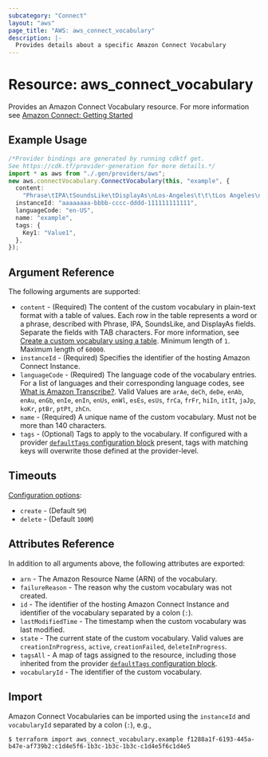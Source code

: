 ```yaml
---
subcategory: "Connect"
layout: "aws"
page_title: "AWS: aws_connect_vocabulary"
description: |-
  Provides details about a specific Amazon Connect Vocabulary
---
```


# Resource: aws\_connect\_vocabulary

Provides an Amazon Connect Vocabulary resource. For more information see
[Amazon Connect: Getting Started](https://docs.aws.amazon.com/connect/latest/adminguide/amazon-connect-get-started.html)

## Example Usage

```typescript
/*Provider bindings are generated by running cdktf get.
See https://cdk.tf/provider-generation for more details.*/
import * as aws from "./.gen/providers/aws";
new aws.connectVocabulary.ConnectVocabulary(this, "example", {
  content:
    "Phrase\tIPA\tSoundsLike\tDisplayAs\nLos-Angeles\t\t\tLos Angeles\nF.B.I.\t\u025B f b i a\u026A\t\tFBI\nEtienne\t\teh-tee-en\t",
  instanceId: "aaaaaaaa-bbbb-cccc-dddd-111111111111",
  languageCode: "en-US",
  name: "example",
  tags: {
    Key1: "Value1",
  },
});

```

## Argument Reference

The following arguments are supported:

* `content` - (Required) The content of the custom vocabulary in plain-text format with a table of values. Each row in the table represents a word or a phrase, described with Phrase, IPA, SoundsLike, and DisplayAs fields. Separate the fields with TAB characters. For more information, see [Create a custom vocabulary using a table](https://docs.aws.amazon.com/transcribe/latest/dg/custom-vocabulary.html#create-vocabulary-table). Minimum length of `1`. Maximum length of `60000`.
* `instanceId` - (Required) Specifies the identifier of the hosting Amazon Connect Instance.
* `languageCode` - (Required) The language code of the vocabulary entries. For a list of languages and their corresponding language codes, see [What is Amazon Transcribe?](https://docs.aws.amazon.com/transcribe/latest/dg/transcribe-whatis.html). Valid Values are `arAe`, `deCh`, `deDe`, `enAb`, `enAu`, `enGb`, `enIe`, `enIn`, `enUs`, `enWl`, `esEs`, `esUs`, `frCa`, `frFr`, `hiIn`, `itIt`, `jaJp`, `koKr`, `ptBr`, `ptPt`, `zhCn`.
* `name` - (Required) A unique name of the custom vocabulary. Must not be more than 140 characters.
* `tags` - (Optional) Tags to apply to the vocabulary. If configured with a provider
  [`defaultTags` configuration block](https://registry.terraform.io/providers/hashicorp/aws/latest/docs#default_tags-configuration-block) present, tags with matching keys will overwrite those defined at the provider-level.

## Timeouts

[Configuration options](https://developer.hashicorp.com/terraform/language/resources/syntax#operation-timeouts):

* `create` - (Default `5M`)
* `delete` - (Default `100M`)

## Attributes Reference

In addition to all arguments above, the following attributes are exported:

* `arn` - The Amazon Resource Name (ARN) of the vocabulary.
* `failureReason` - The reason why the custom vocabulary was not created.
* `id` - The identifier of the hosting Amazon Connect Instance and identifier of the vocabulary
  separated by a colon (`:`).
* `lastModifiedTime` - The timestamp when the custom vocabulary was last modified.
* `state` - The current state of the custom vocabulary. Valid values are `creationInProgress`, `active`, `creationFailed`, `deleteInProgress`.
* `tagsAll` - A map of tags assigned to the resource, including those inherited from the provider [`defaultTags` configuration block](https://registry.terraform.io/providers/hashicorp/aws/latest/docs#default_tags-configuration-block).
* `vocabularyId` - The identifier of the custom vocabulary.

## Import

Amazon Connect Vocabularies can be imported using the `instanceId` and `vocabularyId` separated by a colon (`:`), e.g.,

```console
$ terraform import aws_connect_vocabulary.example f1288a1f-6193-445a-b47e-af739b2:c1d4e5f6-1b3c-1b3c-1b3c-c1d4e5f6c1d4e5
```
